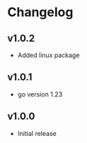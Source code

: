 # Changelog

## v1.0.2
- Added linux package

## v1.0.1
- go version 1.23

## v1.0.0

 - Initial release
